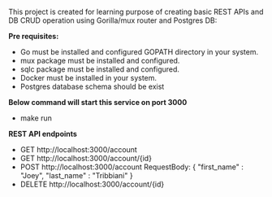 This project is created for learning purpose of creating basic REST APIs and DB CRUD operation using Gorilla/mux router and Postgres DB:

**Pre requisites:**

* Go must be installed and configured GOPATH directory in your system.
* mux package must be installed and configured.
* sqlc package must be installed and configured.
* Docker must be installed in your system.
* Postgres database schema should be exist

**Below command will start this service on port 3000**
  * make run

**REST API endpoints**
* GET http://localhost:3000/account
* GET http://localhost:3000/account/{id}
* POST http://localhost:3000/account
   RequestBody: {
    "first_name" : "Joey",
    "last_name" : "Tribbiani"
}
* DELETE http://localhost:3000/account/{id}
